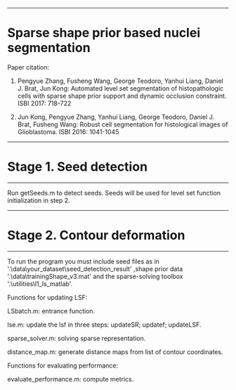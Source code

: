 ******************************************************
# Sparse shape prior based nuclei segmentation
Paper citation:

1. Pengyue Zhang, Fusheng Wang, George Teodoro, Yanhui Liang, Daniel J. Brat, Jun Kong:
Automated level set segmentation of histopathologic cells with sparse shape prior support and dynamic occlusion constraint. ISBI 2017: 718-722

2. Jun Kong, Pengyue Zhang, Yanhui Liang, George Teodoro, Daniel J. Brat, Fusheng Wang:
Robust cell segmentation for histological images of Glioblastoma. ISBI 2016: 1041-1045
******************************************************
# Stage 1. Seed detection
******************************************************
Run getSeeds.m to detect seeds. Seeds will be used for level set function initialization in step 2.
******************************************************
# Stage 2. Contour deformation
******************************************************
To run the program you must include seed files as in '.\data\your_dataset\seed_detection_result\' ,shape prior data '.\data\trainingShape_v3.mat' and the sparse-solving toolbox '.\utilities\l1_ls_matlab\'.

Functions for updating LSF:

LSbatch.m: entrance function. 

lse.m: update the lsf in three steps: updateSR; updatef; updateLSF.

sparse_solver.m: solving sparse representation.

distance_map.m: generate distance maps from list of contour coordinates.

Functions for evaluating performance:

evaluate_performance.m: compute metrics.

